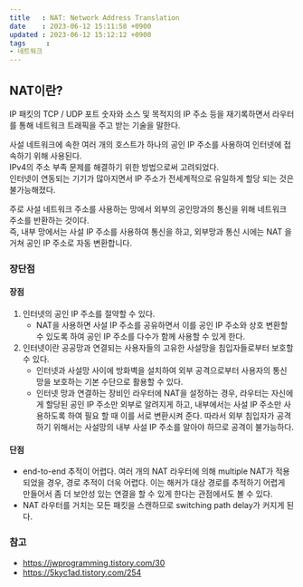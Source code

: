```yaml
---
title   : NAT: Network Address Translation
date    : 2023-06-12 15:11:58 +0900
updated : 2023-06-12 15:12:12 +0900
tags     : 
- 네트워크
---
```


## NAT이란?

IP 패킷의 TCP / UDP 포트 숫자와 소스 및 목적지의 IP 주소 등을 재기록하면서 라우터를 통해 네트워크 트래픽을 주고 받는 기술을 말한다.

사설 네트워크에 속한 여러 개의 호스트가 하나의 공인 IP 주소를 사용하여 인터넷에 접속하기 위해 사용된다.    
IPv4의 주소 부족 문제를 해결하기 위한 방법으로써 고려되었다.    
인터넷이 연동되는 기기가 많아지면서 IP 주소가 전세계적으로 유일하게 할당 되는 것은 불가능해졌다.   

주로 사설 네트워크 주소를 사용하는 망에서 외부의 공인망과의 통신을 위해 네트워크 주소를 반환하는 것이다.   
즉, 내부 망에서는 사설 IP 주소를 사용하여 통신을 하고, 외부망과 통신 시에는 NAT 을 거쳐 공인 IP 주소로 자동 변환합니다.

### 장단점

#### 장점
1. 인터넷의 공인 IP 주소를 절약할 수 있다.
	- NAT을 사용하면 사설 IP 주소를 공유하면서 이를 공인 IP 주소와 상호 변환할 수 있도록 하여 공인 IP 주소를 다수가 함께 사용할 수 있게 한다.
2. 인터넷이란 공공망과 연결되는 사용자들의 고유한 사설망을 침입자들로부터 보호할 수 있다.
	- 인터넷과 사설망 사이에 방화벽을 설치하여 외부 공격으로부터 사용자의 통신망을 보호하는 기본 수단으로 활용할 수 있다.
	- 인터넷 망과 연결하는 장비인 라우터에 NAT을 설정하는 경우, 라우터는 자신에게 할당된 공인 IP 주소만 외부로 알려지게 하고, 내부에서는 사설 IP 주소만 사용하도록 하여 필요 할 때 이를 서로 변환시켜 준다. 따라서 외부 침입자가 공격하기 위해서는 사설망의 내부 사설 IP 주소를 알아야 하므로 공격이 불가능하다.

#### 단점
- end-to-end 추적이 어렵다. 여러 개의 NAT 라우터에 의해 multiple NAT가 적용되었을 경우, 경로 추적이 더욱 어렵다. 이는 해커가 대상 경로를 추적하기 어렵게 만들어서 좀 더 보안성 있는 연결을 할 수 있게 한다는 관점에서도 볼 수 있다.
- NAT 라우터를 거치는 모든 패킷을 스캔하므로 switching path delay가 커지게 된다.

### 참고
- https://jwprogramming.tistory.com/30
- https://5kyc1ad.tistory.com/254